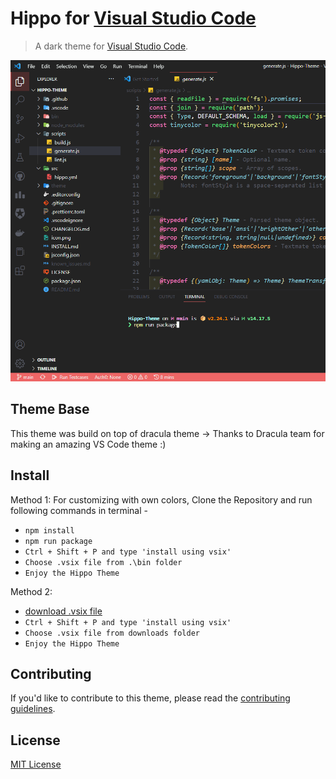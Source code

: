 # Hippo for [Visual Studio Code](http://code.visualstudio.com)

> A dark theme for [Visual Studio Code](http://code.visualstudio.com).

![Screenshot](https://raw.githubusercontent.com/devhiteshk/Hippo-Theme/master/screenshot.png)

## Theme Base

This theme was build on top of dracula theme -> Thanks to Dracula team for making an amazing VS Code theme :)

## Install

Method 1: For customizing with own colors, Clone the Repository and run following commands in terminal -

- `npm install`
- `npm run package`
- `Ctrl + Shift + P and type 'install using vsix'`
- `Choose .vsix file from .\bin folder`
- `Enjoy the Hippo Theme`

Method 2:
- [download .vsix file](https://github.com/devhiteshk/Hippo-Theme/raw/main/bin/hippo.vsix)
- `Ctrl + Shift + P and type 'install using vsix'`
- `Choose .vsix file from downloads folder`
- `Enjoy the Hippo Theme`


## Contributing

If you'd like to contribute to this theme, please read the [contributing guidelines](./.github/CONTRIBUTING.md).

## License

[MIT License](./LICENSE)
